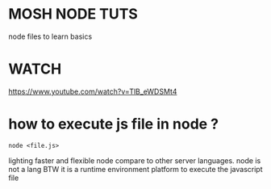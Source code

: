 # MOSH NODE TUTS 
node files to learn basics

# WATCH
https://www.youtube.com/watch?v=TlB_eWDSMt4

# how to execute js file in node ?
`node <file.js>`

lighting faster and flexible node compare to other server languages.
node is not a lang BTW it is a runtime environment platform to execute the javascript file
